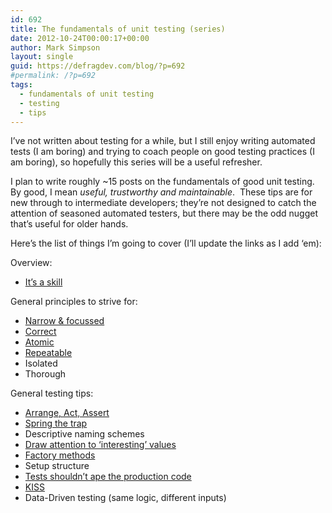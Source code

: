 ```yaml
---
id: 692
title: The fundamentals of unit testing (series)
date: 2012-10-24T00:00:17+00:00
author: Mark Simpson
layout: single
guid: https://defragdev.com/blog/?p=692
#permalink: /?p=692
tags:
  - fundamentals of unit testing
  - testing
  - tips
---
```

I’ve not written about testing for a while, but I still enjoy writing automated tests (I am boring) and trying to coach people on good testing practices (I am boring), so hopefully this series will be a useful refresher.

I plan to write roughly ~15 posts on the fundamentals of good unit testing.&#160; By good, I mean _useful, trustworthy and maintainable_.&#160; These tips are for new through to intermediate developers; they’re not designed to catch the attention of seasoned automated testers, but there may be the odd nugget that’s useful for older hands.

Here’s the list of things I’m going to cover (I’ll update the links as I add ‘em):

Overview:

  * [It’s a skill](?p=694) 

General principles to strive for:

  * [Narrow & focussed](?p=698) 
  * [Correct](?p=704) 
  * [Atomic](?p=714) 
  * [Repeatable](?p=718) 
  * Isolated 
  * Thorough 

General testing tips:

  * [Arrange, Act, Assert](?p=783) 
  * [Spring the trap](?p=709) 
  * Descriptive naming schemes 
  * [Draw attention to ‘interesting’ values](?p=789)&#160;
  * [Factory methods](?p=726) 
  * Setup structure 
  * [Tests shouldn’t ape the production code](?p=731) 
  * [KISS](?p=723)&#160; 
  * Data-Driven testing (same logic, different inputs)